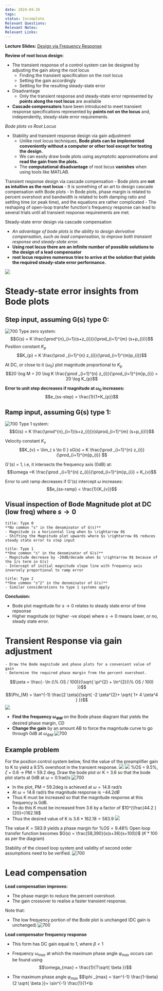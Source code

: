 ```yaml
---
date: 2024-04-26
tags: 
status: Incomplete
Relevant Questions: 
Relevant Notes: 
Relevant Links:
---
```

**Lecture Slides:**
[Design via Frequency Response](Attachments/Workshop%20Ch11%20-%20Design%20via%20Frequency%20Response_annotated.pdf)

**Review of root locus design:**
- The transient response of a control system can be designed by adjusting the gain along the root locus
	- Finding the transient specification on the root locus
	- Setting the gain accordingly
	- Settling for the resulting steady-state error
- Disadvantage
	- Only the transient response and steady-state error represented by **points along the root locus** are available
- **Cascade compensators** have been introduced to meet transient response specifications represented by **points not on the locus** and, independently, steady-state error requirements.

*Bode plots vs Root Locus*
- Stability and transient response design via gain adjustment
	- Unlike root locus techniques, **Bode plots can be implemented conveniently without a computer or other tool except for testing the design.**
	- We can easily draw bode plots using asymptotic approximations and **read the gain from the plots.**
	- The **computational disadvantage** of root locus **vanishes** when using tools like MATLAB.

Transient response design via cascade compensation
	- Bode plots are **not as intuitive as the root locus**
	- It is something of an art to design cascade compensation with Bode plots
	- In Bode plots, phase margin is related to percent overshoot and bandwidth is related to both damping ratio and settling time (or peak time), and the equations are rather complicated
	- The reshaping of open-loop transfer function's frequency response can lead to several trials until all transient response requirements are met.

Steady-state error design via cascade compensation
- *An advantage of bode plots is the ability to design derivative compensation, such as lead compensation, to improve both transient response and steady-state error.*
- **Using root locus there are an infinite number of possible solutions to the design of a lead compensator**
- **root locus requires numerous tries to arrive at the solution that yields the required steady-state error performance.**

![](Attachments/Pasted%20image%2020240426195341.png)

# Steady-state error insights from Bode plots
## Step input, assuming G(s) type 0:
![700](Attachments/Pasted%20image%2020240426195614.png)
Type zero system:
$$G(s) = K \frac{\prod^{n}_{i=1}(s+z_{i})}{\prod_{i=1}^{m} (s+p_{i})}$$
Position constant $K_{p}$
$$K_{p} = K \frac{\prod _{i=1}^{n} z_{i}}{\prod_{i=1}^{m}p_{i}}$$

At DC, or close to it ($\omega_{0}$) plot magnitude proportional to $K_{p}$
$$20 \log M = 20 \log K  \frac{\prod _{i=1}^{n} z_{i}}{\prod_{i=1}^{m}p_{i}} = 20 \log K_{p}$$

**Error to unit step decreases if magnitude at $\omega_{0}$ increases:**
$$e_{ss-step} = \frac{1}{1+K_{p}}$$

## Ramp input, assuming G(s) type 1:
![700](Attachments/Pasted%20image%2020240426200604.png)
Type 1 system:
$$G(s) = K \frac{\prod^{n}_{i=1}(s+z_{i})}{s\prod_{i=1}^{m} (s+p_{i})}$$

Velocity constant $K_{v}$
$$K_{v} = \lim_{  s \to 0 } sG(s) = K \frac{\prod _{i=1}^{n} z_{i}}{\prod_{i=1}^{m}p_{i}} $$

G'(s) = 1, i.e, it intersects the frequency axis (0dB) at:
$$\omega =K \frac{\prod _{i=1}^{n} z_{i}}{\prod_{i=1}^{m}p_{i}} = K_{v}$$

Error to unit ramp decreases if G'(s) intercept $\omega$ increases:
$$e_{ss-ramp} = \frac{1}{K_{v}}$$

## Visual inspection of Bode Magnitude plot at DC (low freq) where $s\rightarrow 0$
```ad-note
title: Type 0
**No common "s" in the denominator of G(s)**
- Magnitude is a horizontal ling when $s \rightarrow 0$
- Shifting the Magnitude plot upwards where $s \rightarrow 0$ reduces steady state error to step input

```
```ad-example
title: Type 1
**One common "s" in the denominator of G(s)**
- Magnitude decrease by -20dB/decade when $s \rightarrow 0$ because of the 1/s term in G(s)
- Intercept of initial magnitude slope line with frequency axis inversely proportional to ramp error
```
```ad-bug
title: Type 2
**One common "s^2" in the denominator of G(s)**
- Similar considerations to type 1 systems apply

```

**Conclusion:**
- Bode plot magnitude for $s \rightarrow 0$ relates to steady state error of time repsonse
- Higher magnitude (or higher -ve slope) where $s \rightarrow 0$ means lower, or no, steady state error.

# Transient Response via gain adjustment

```ad-note
- Draw the Bode magnitude and phase plots for a convenient value of gain
- Determine the required phase margin from the percent overshoot.
```

$$\zeta = \frac{- \ln (\% OS / 100)}{\sqrt{ \pi^{2} + \ln^{2}(\% OS / 100) }}$$
$$\Phi_{M} = \tan^{-1} \frac{2 \zeta}{\sqrt{ -2 \zeta^{2}+ \sqrt{  1+ 4 \zeta^4 } }}$$
![](Attachments/Pasted%20image%2020240426202941.png)
- **Find the frequency $\omega_{\Phi M}$** on the Bode phase diagram that yields the desired phase margin, CD
- **Change the gain** by an amount AB to force the magnitude curve to go through 0dB at $\omega_{\Phi M}$
![700](Attachments/Pasted%20image%2020240426202958.png)

## Example problem
For the position control system below, find the value of the preamplifier gain to K to yield a 9.5%  overshoot in the transient response.
![](Attachments/Pasted%20image%2020240426203128.png)
![](Attachments/Pasted%20image%2020240426203153.png)
%OS = 9.5%, $\zeta$ = 0.6 $\rightarrow$ PM = 59.2 deg. Draw the bode plot or K = 3.6 so that the bode plot starts at 0dB at $\omega = 0.1$rad/s
![700](Attachments/Pasted%20image%2020240426203708.png)
- In the plot, PM = 59.2deg is achieved at $\omega=14.8$ rad/s
- At $\omega= 14.8$ rad/s the magnitude response is $-44.2dB$
- Thus K must be increased so that the magnitude response at this frequency is 0dB.
- To do this K must be increased from 3.6 by a factor of $10^{\frac{44.2 }{20}=}162.18$
- Thus the desired value of K is $3.6*162.18 = 583.9$
![](Attachments/Pasted%20image%2020240426203647.png)

The value $K = 583.9$ yields a phase margin for $\% OS = 9.48 \%$
Open loop transfer function becomes $G(s) = \frac{58,390}{s(s+36)(s+100)}$
($K*100$ as per the diagram)

Stability of the closed loop system and validity of second order assumptions need to be verified.
![700](Attachments/Pasted%20image%2020240426204044.png)

# Lead compensation
**Lead compensation improves:**
- The phase margin to reduce the percent overshoot.
- The gain crossover to realise a faster transient response.

Note that:
- The low frequency portion of the Bode plot is unchanged (DC gain is unchanged)
![700](Attachments/Pasted%20image%2020240426204251.png)

**Lead compensator frequency response**
- This form has DC gain equal to 1, where $\beta < 1$
- Frequency $\omega_{max}$ at which the maximum phase angle $φ_{max}$ occurs can be found using
$$\omega_{max} = \frac{1}{T\sqrt{ \beta }}$$

- The maximum phase angle $φ_{max}$
$$\phi _{max} = \tan^{-1} \frac{1-\beta}{2 \sqrt{ \beta }}= \sin^{-1} \frac{1}{1+\b